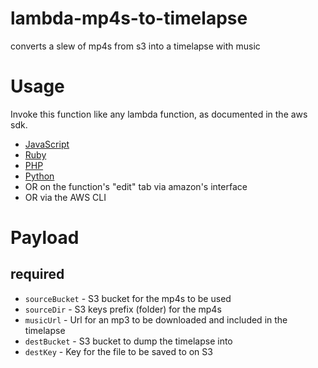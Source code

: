# lambda-mp4s-to-timelapse

converts a slew of mp4s from s3 into a timelapse with music

# Usage

Invoke this function like any lambda function, as documented in the aws sdk.

- [JavaScript](http://docs.aws.amazon.com/AWSJavaScriptSDK/latest/AWS/Lambda.html#invoke-property)
- [Ruby](http://docs.aws.amazon.com/sdkforruby/api/Aws/Lambda/Client.html#invoke-instance_method)
- [PHP](http://docs.aws.amazon.com/aws-sdk-php/latest/class-Aws.Lambda.LambdaClient.html#_invokeAsync)
- [Python](http://boto.readthedocs.org/en/latest/)
- OR on the function's "edit" tab via amazon's interface
- OR via the AWS CLI

# Payload

## required

- `sourceBucket` - S3 bucket for the mp4s to be used
- `sourceDir` - S3 keys prefix (folder) for the mp4s
- `musicUrl` - Url for an mp3 to be downloaded and included in the timelapse
- `destBucket` - S3 bucket to dump the timelapse into
- `destKey` - Key for the file to be saved to on S3

